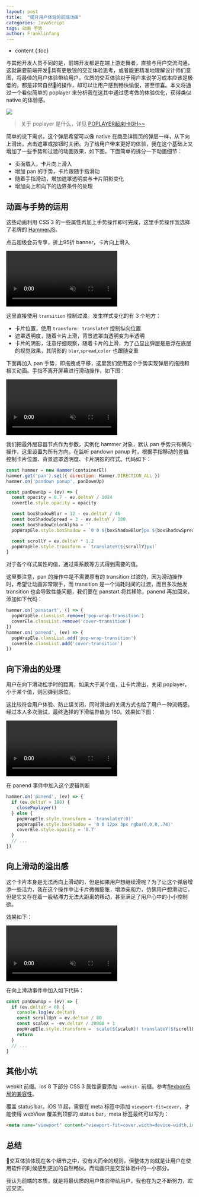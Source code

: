 ```yaml
---
layout: post
title:  "提升用户体验的前端动画"
categories: JavaScript
tags: 动画 手势
author: Franklinfang
---
```


* content
{:toc}

与其他开发人员不同的是，前端开发都是在端上游走舞者，直接与用户交流沟通，这就需要前端开发具有更敏锐的交互体验思考，或者能更精准地理解设计师们意图，将最佳的用户体验带给用户。优质的交互体验对于用户来说学习成本应该是极低的，都是非常自然的操作，却可以让用户感到畅快愉悦，甚至惊喜。本文将通过一个看似简单的 poplayer 来分析我在这其中通过思考做的体验优化，获得类似 native 的体验感。

![](https://ws1.sinaimg.cn/large/7011d6cfgy1frx9jv0kpfj208w0fracu.jpg)




> 关于 poplayer 是什么，详见 [POPLAYER起来HIGH~~](https://github.com/amfe/article/issues/18)

简单的说下需求，这个弹层希望可以像 native 在商品详情页的弹层一样，从下向上滑出，点击遮罩或按钮时关闭。为了给用户带来更好的体验，我在这个基础上又增加了一些手势和过渡的动画效果，如下图。下面简单的拆分一下动画细节：

- 页面载入，卡片向上滑入
- 增加 pan 的手势，卡片跟随手指滑动
- 随着手指滑动，增加遮罩透明度与卡片阴影变化
- 增加向上和向下的边界条件的处理

## 动画与手势的运用

这些动画利用 CSS 3 的一些属性再加上手势操作即可完成，这里手势操作我选择了老牌的 [HammerJS](https://hammerjs.github.io/)。

点击超级会员专享，折上95折 banner，卡片向上滑入

<video src="http://cloud.video.taobao.com//play/u/263674894/p/1/e/6/t/1/50072164318.mp4" autoplay controls preload loop muted width="300px"></video>

这里直接使用 `transition` 控制过渡。发生样式变化的有 3 个地方：

- 卡片位置，使用 `transform: translateY` 控制纵向位置
- 遮罩透明度，随着卡片上滑，背景遮罩由透明变为半透明
- 卡片的阴影，注意仔细观察，随着卡片的上滑，为了凸显出弹层是悬浮在底层的视觉效果，其阴影的 `blur`,`spread`,`color` 也跟随变重

下面再加入 pan 手势，即拖拽或平移，这里我们使用这个手势实现弹层的拖拽和相关动画。手指不离开屏幕进行滑动操作，如下图：

<video src="http://cloud.video.taobao.com//play/u/263674894/p/1/e/6/t/1/50072178262.mp4"  controls preload loop muted width="300px"></video>

我们把最外层容器节点作为参数，实例化 hammer 对象，默认 pan 手势只有横向操作，这里设置为所有方向。在监听 pandown panup 时，根据手指移动的差值控制卡片位置、背景遮罩透明度、卡片阴影的样式。代码如下：

```js
const hammer = new Hammer(containerEl)
hammer.get('pan').set({ direction: Hammer.DIRECTION_ALL })
hammer.on('pandown panup', panDownUp)

const panDownUp = (ev) => {
  const opacity = 0.7 - ev.deltaY / 1024
  coverEle.style.opacity = opacity

  const boxShadowBlur = 12 - ev.deltaY / 46
  const boxShadowSpread = 3 - ev.deltaY / 180
  const boxShadowColorAlpha = ''
  popWrapEle.style.boxShadow = `0 0 ${boxShadowBlur}px ${boxShadowSpread}px rgba(0,0,0,${opacity})`

  const scrollY = ev.deltaY * 1.2
  popWrapEle.style.transform = `translateY(${scrollY}px)`
}
```

对于各个样式属性的值，通过乘系数等方式得到需要的值。

这里要注意，pan 的操作中是不需要原有的 transition 过渡的，因为滑动操作时，希望让动画非常跟手，而 transition 是一个消耗时间的过渡，而且多次触发 transition 也会导致性能问题，我们要在 panstart 将其移除，panend 再加回来，添加如下代码：

```js
hammer.on('panstart', () => {
  popWrapEle.classList.remove('pop-wrap-transition')
  coverEle.classList.remove('cover-transition')
})
hammer.on('panend', (ev) => {
  popWrapEle.classList.add('pop-wrap-transition')
  coverEle.classList.add('cover-transition')
})
```

## 向下滑出的处理

用户在向下滑动松手时的距离，如果大于某个值，让卡片滑出，关闭 poplayer，小于某个值，则回弹到原位。

这比较符合用户体验、防止误关闭，同时滑出的关闭方式也给了用户一种流畅感。经过本人多次测试，最终选择的下滑临界值为 180。效果如下图：

<video src="http://cloud.video.taobao.com//play/u/263674894/p/1/e/6/t/1/50072156428.mp4"  controls preload loop muted width="300px"></video>

在 panend 事件中加入这个逻辑判断

```js
hammer.on('panend', (ev) => {
  if (ev.deltaY > 180) {
    closePoplayer()
  } else {
    popWrapEle.style.transform = 'translateY(0)'
    popWrapEle.style.boxShadow = '0 0 12px 3px rgba(0,0,0,.74)'
    coverEle.style.opacity = '0.7'
  }
  // ...
})
```

## 向上滑动的溢出感

这个卡片本身是无法再向上滑动的，但是如果用户想继续滑呢？为了让这个弹层增添一些活力，我在这个操作中让卡片微微膨胀，增添亲和力，仿佛用户想滑动它，但是它又存在着一股粘滞力无法大距离的移动，甚至满足了用户心中的小小控制欲。

效果如下：

<video src="http://cloud.video.taobao.com//play/u/263674894/p/1/e/6/t/1/50072160378.mp4"  controls preload loop muted width="300px"></video>

在向上滑动事件中加入如下代码：

```js
const panDownUp = (ev) => {
  if (ev.deltaY < 0) {
    console.log(ev.deltaY)
    const scrollUpY = ev.deltaY / 80
    const scaleX = -ev.deltaY / 20000 + 1
    popWrapEle.style.transform = `scale(${scaleX}) translateY(${scrollUpY}px)`
    return
  }
  // ...
}
```

## 其他小坑

webkit 前缀。ios 8 下部分 CSS 3 属性需要添加 `-webkit-` 前缀。参考[flexbox布局的兼容性](http://www.ayqy.net/blog/flexbox%E5%B8%83%E5%B1%80%E7%9A%84%E5%85%BC%E5%AE%B9%E6%80%A7/)。

覆盖 status bar。iOS 11 起，需要在 meta 标签中添加 `viewport-fit=cover`，才能使得 webView 覆盖到顶部的 status bar，meta 标签最终可以写为：

``` html
<meta name="viewport" content="viewport-fit=cover,width=device-width,initial-scale=1,maximum-scale=1,user-scalable=no">
```

## 总结

交互体验体现在各个细节之中，没有大而全的规则，但整体方向就是让用户在使用软件的时候感到更加的自然畅快。而动画只是交互体验中的一小部分。

我认为前端的本质，就是将最优质的用户体验带给用户，我也在为之不断努力，欢迎交流。

